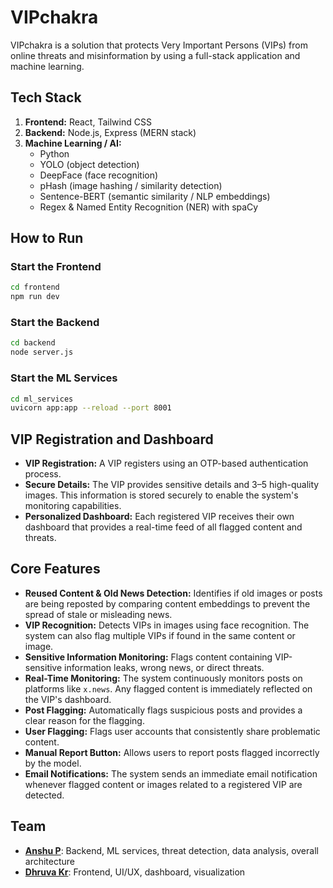 # VIPchakra 

VIPchakra is a solution that protects Very Important Persons (VIPs) from online threats and misinformation by using a full-stack application and machine learning.

## Tech Stack

1. **Frontend:** React, Tailwind CSS
2. **Backend:** Node.js, Express (MERN stack)
3. **Machine Learning / AI:**
    * Python
    * YOLO (object detection)
    * DeepFace (face recognition)
    * pHash (image hashing / similarity detection)
    * Sentence-BERT (semantic similarity / NLP embeddings)
    * Regex & Named Entity Recognition (NER) with spaCy

## How to Run

### Start the Frontend

```bash
cd frontend
npm run dev
```

### Start the Backend

```bash
cd backend
node server.js
```

### Start the ML Services

```bash
cd ml_services
uvicorn app:app --reload --port 8001
```

## VIP Registration and Dashboard

* **VIP Registration:** A VIP registers using an OTP-based authentication process.
* **Secure Details:** The VIP provides sensitive details and 3–5 high-quality images. This information is stored securely to enable the system's monitoring capabilities.
* **Personalized Dashboard:** Each registered VIP receives their own dashboard that provides a real-time feed of all flagged content and threats.


## Core Features

* **Reused Content & Old News Detection:** Identifies if old images or posts are being reposted by comparing content embeddings to prevent the spread of stale or misleading news.
* **VIP Recognition:** Detects VIPs in images using face recognition. The system can also flag multiple VIPs if found in the same content or image.
* **Sensitive Information Monitoring:** Flags content containing VIP-sensitive information leaks, wrong news, or direct threats.
* **Real-Time Monitoring:** The system continuously monitors posts on platforms like `x.news`. Any flagged content is immediately reflected on the VIP's dashboard.
* **Post Flagging:** Automatically flags suspicious posts and provides a clear reason for the flagging.
* **User Flagging:** Flags user accounts that consistently share problematic content.
* **Manual Report Button:** Allows users to report posts flagged incorrectly by the model.
* **Email Notifications:** The system sends an immediate email notification whenever flagged content or images related to a registered VIP are detected.

## Team

* [**Anshu P**](https://github.com/anshu2k24): Backend, ML services, threat detection, data analysis, overall architecture
* [**Dhruva Kr**](https://github.com/Dhruva-0812): Frontend, UI/UX, dashboard, visualization
